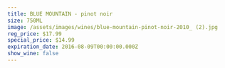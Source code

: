 ```yaml
---
title: BLUE MOUNTAIN - pinot noir
size: 750ML
image: /assets/images/wines/blue-mountain-pinot-noir-2010_ (2).jpg
reg_price: $17.99
special_price: $14.99
expiration_date: 2016-08-09T00:00:00.000Z
show_wine: false
---
```



